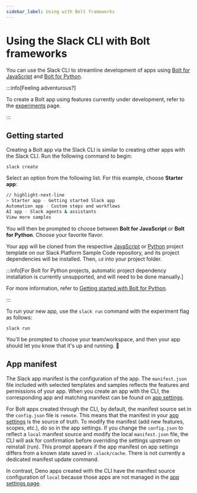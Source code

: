 ```yaml
---
sidebar_label: Using with Bolt frameworks
---
```


# Using the Slack CLI with Bolt frameworks

You can use the Slack CLI to streamline development of apps using [Bolt for JavaScript](/tools/bolt-js) and [Bolt for Python](/tools/bolt-python).

:::info[Feeling adventurous?]

To create a Bolt app using features currently under development, refer to the [experiments](/tools/slack-cli/reference/experiments) page.

:::

## Getting started

Creating a Bolt app via the Slack CLI is similar to creating other apps with the Slack CLI. Run the following command to begin:

```
slack create
```

Select an option from the following list. For this example, choose **Starter app**:

```zsh
// highlight-next-line
> Starter app - Getting started Slack app
Automation app - Custom steps and workflows
AI app - Slack agents & assistants
View more samples
```

You will then be prompted to choose between **Bolt for JavaScript** or **Bolt for Python**. Choose your favorite flavor.

Your app will be cloned from the respective [JavaScript](https://github.com/slack-samples/bolt-js-starter-template) or [Python](https://github.com/slack-samples/bolt-python-starter-template) project template on our Slack Platform Sample Code repository, and its project dependencies will be installed. Then, `cd` into your project folder. 

:::info[For Bolt for Python projects, automatic project dependency installation is currently unsupported, and will need to be done manually.] 

For more information, refer to [Getting started with Bolt for Python](/tools/bolt-python/getting-started).

:::

To run your new app, use the `slack run` command with the experiment flag as follows:

```
slack run
```

You'll be prompted to choose your team/workspace, and then your app should let you know that it's up and running. 🎉

## App manifest

The Slack app manifest is the configuration of the app. The `manifest.json` file included with selected templates and samples reflects the features and permissions of your app. When you create an app with the CLI, the corresponding app and matching manifest can be found on [app settings](https://api.slack.com/apps).

For Bolt apps created through the CLI, by default, the manifest source set in the `config.json` file is `remote`. This means that the manifest in your [app settings](https://api.slack.com/apps) is the source of truth. To modify the manifest (add new features, scopes, etc.), do so in the app settings. If you change the `config.json` to reflect a `local` manifest source and modify the local `manifest.json` file, the CLI will ask for confirmation before overriding the settings upstream on reinstall (run). This prompt appears if the app manifest on app settings differs from a known state saved in `.slack/cache`. There is not currently a dedicated manifest update command.

In contrast, Deno apps created with the CLI have the manifest source configuration of `local` because those apps are not managed in the [app settings page](https://api.slack.com/apps).
